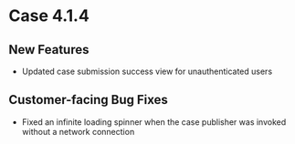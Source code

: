 # Case 4.1.4

## New Features
- Updated case submission success view for unauthenticated users

## Customer-facing Bug Fixes
 - Fixed an infinite loading spinner when the case publisher was invoked without a network connection
